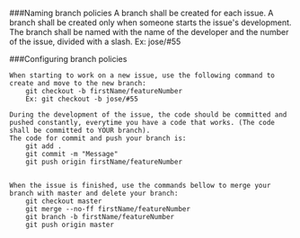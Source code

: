 
###Naming branch policies
	A branch shall be created for each issue.
	A branch shall be created only when someone starts the issue's development.
	The branch shall be named with the name of the developer and the number of the issue, divided with a slash. 
	Ex: jose/#55

###Configuring branch policies

	When starting to work on a new issue, use the following command to create and move to the new branch:
		git checkout -b firstName/featureNumber
		Ex: git checkout -b jose/#55

	During the development of the issue, the code should be committed and pushed constantly, everytime you have a code that works. (The code shall be committed to YOUR branch).
	The code for commit and push your branch is:
		git add .
		git commit -m "Message"
		git push origin firstName/featureNumber


	When the issue is finished, use the commands bellow to merge your branch with master and delete your branch:
		git checkout master
		git merge --no-ff firstName/featureNumber
		git branch -b firstName/featureNumber
		git push origin master
